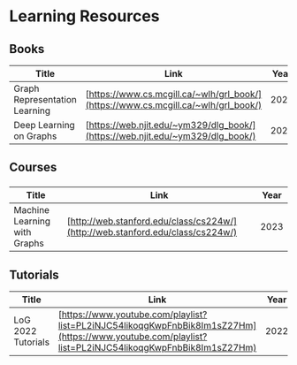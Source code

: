 # Learning Resources

## Books

| Title  | Link  | Year  |
|---|---|---|
| Graph Representation Learning  | [https://www.cs.mcgill.ca/~wlh/grl_book/](https://www.cs.mcgill.ca/~wlh/grl_book/) | 2020 |
| Deep Learning on Graphs  | [https://web.njit.edu/~ym329/dlg_book/](https://web.njit.edu/~ym329/dlg_book/)  | 2021  |




## Courses

### 



| Title  | Link  | Year  |
|---|---|---|
|  Machine Learning with Graphs  | [http://web.stanford.edu/class/cs224w/](http://web.stanford.edu/class/cs224w/)  | 2023  |


## Tutorials

| Title  | Link  | Year  |
|---|---|---|
|  LoG 2022 Tutorials  | [https://www.youtube.com/playlist?list=PL2iNJC54likoqgKwpFnbBik8Im1sZ27Hm](https://www.youtube.com/playlist?list=PL2iNJC54likoqgKwpFnbBik8Im1sZ27Hm)  | 2022  |

